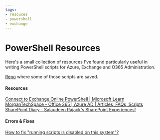 ```yaml
---
tags:
- resouces
- powershell
- exchange
---
```


# PowerShell Resources

Here's a small collection of resources I've found particularly useful in writing PowerShell scripts for Azure, Exchange and O365 Administration.

[Repo](https://github.com/damitasalmon/shell-scripts/tree/main/powershell) where some of those scripts are saved. 

#### Resources

[Connect to Exchange Online PowerShell | Microsoft Learn](https://learn.microsoft.com/en-us/powershell/exchange/connect-to-exchange-online-powershell?view=exchange-ps)<br />
[MorganTechSpace - Office 365 | Azure AD | Articles, FAQs, Scripts](https://morgantechspace.com/)<br />
[SharePoint Diary - Salaudeen Rajack's SharePoint Experiences!](https://www.sharepointdiary.com/)

#### Errors & Fixes
[How to fix "running scripts is disabled on this system"?](https://iruldanet.gitlab.io/field-notes/running-ps-scripts-error/)

